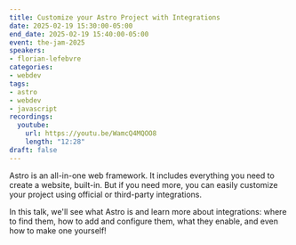 ```yaml
---
title: Customize your Astro Project with Integrations
date: 2025-02-19 15:30:00-05:00
end_date: 2025-02-19 15:40:00-05:00
event: the-jam-2025
speakers:
- florian-lefebvre
categories:
- webdev
tags:
- astro
- webdev
- javascript
recordings:
  youtube:
    url: https://youtu.be/WamcQ4MQOO8
    length: "12:28"
draft: false
---
```


Astro is an all-in-one web framework. It includes everything you need to create a website, built-in. But if you need more, you can easily customize your project using official or third-party integrations.

In this talk, we'll see what Astro is and learn more about integrations: where to find them, how to add and configure them, what they enable, and even how to make one yourself!

